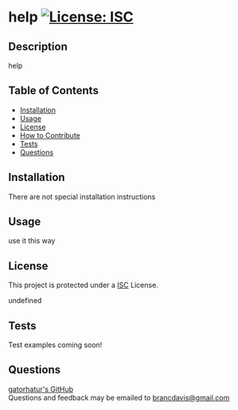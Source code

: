 # help [![License: ISC](https://img.shields.io/badge/License-ISC-blue.svg)](https://opensource.org/licenses/ISC)
  ## Description
  
  help
  
  
  ## Table of Contents
  
  - [Installation](#installation)
  - [Usage](#usage)
  - [License](#license)
  - [How to Contribute](#how)
  - [Tests](#tests)
  - [Questions](#questions)
  
  ## Installation
  
  There are not special installation instructions
  
  ## Usage
  
  use it this way

  
  ## License
  
  This project is protected under a [ISC](https://opensource.org/licenses/ISC) License.
  
  undefined
  
  ## Tests
  
  Test examples coming soon!

  ## Questions
  
  [gatorhatur's GitHub](https://github.com/gatorhatur)<br>
  Questions and feedback may be emailed to [brancdavis@gmail.com](mailto:brancdavis@gmail.com)
  
